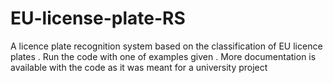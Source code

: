 # EU-license-plate-RS
A licence plate recognition system based on the classification of EU licence plates
. Run the code with one of examples given
. More documentation is available with the code as it was meant for a university project
